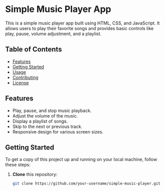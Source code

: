 # Simple Music Player App



This is a simple music player app built using HTML, CSS, and JavaScript. It allows users to play their favorite songs and provides basic controls like play, pause, volume adjustment, and a playlist.

## Table of Contents


- [Features](#features)
- [Getting Started](#getting-started)
- [Usage](#usage)
- [Contributing](#contributing)
- [License](#license)


## Features

- Play, pause, and stop music playback.
- Adjust the volume of the music.
- Display a playlist of songs.
- Skip to the next or previous track.
- Responsive design for various screen sizes.

## Getting Started

To get a copy of this project up and running on your local machine, follow these steps:

1. **Clone** this repository:

   ```bash
   git clone https://github.com/your-username/simple-music-player.git

